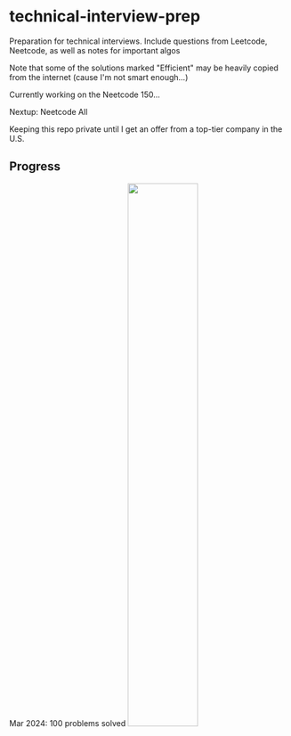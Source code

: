 # technical-interview-prep
Preparation for technical interviews. Include questions from Leetcode, Neetcode, as well as notes for important algos

Note that some of the solutions marked "Efficient" may be heavily copied from the internet (cause I'm not smart enough...)

Currently working on the Neetcode 150...

Nextup: Neetcode All

Keeping this repo private until I get an offer from a top-tier company in the U.S.


## Progress
Mar 2024: 100 problems solved
<img src="https://github.com/abc1203/technical-interview-prep/blob/main/LeetCode/Progress/100%20solved.png" height="50%" width="50%">
